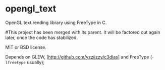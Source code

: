 # opengl_text
OpenGL text rending library using FreeType in C.

#This project has been merged with its parent. It will be factored out again later, once the code has stabilized.


MIT or BSD license.

Depends on GLEW, [http://github.com/yzziizzy/c3dlas] and FreeType (`-lfreetype` usually);


